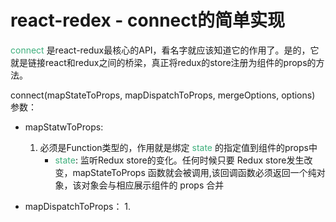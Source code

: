 # react-redex - connect的简单实现
<font color="#3eaf7c">connect</font> 是react-redux最核心的API，看名字就应该知道它的作用了。是的，它就是链接react和redux之间的桥梁，真正将redux的store注册为组件的props的方法。

connect(mapStateToProps, mapDispatchToProps, mergeOptions, options) 参数：
- mapStatwToProps:
    1. 必须是Function类型的，作用就是绑定 <font color="#3eaf7c">state</font> 的指定值到组件的props中
        - <font color="#3eaf7c">state</font>: 监听Redux store的变化。任何时候只要 Redux store发生改变，mapStateToProps 函数就会被调用,该回调函数必须返回一个纯对象，该对象会与相应展示组件的 props 合并

- mapDispatchToProps： 
    1. 